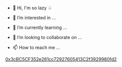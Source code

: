 - 👋 Hi, I'm so lazy  ♤

- 👀 I’m interested in ...
- 🌱 I’m currently learning ...
- 💞️ I’m looking to collaborate on ...
- 📫 How to reach me ...

<!---
SHITICHAIL/SHITICHAIL is a ✨ special ✨ repository because its `README.md` (this file) appears on your GitHub profile.
You can click the Preview link to take a look at your changes.
--->


[0x3cBC5CF352e261cc72927605413C2f3929980fd2](https://www.element.market/collections/the-bored-apes-nike-metaverse-official)
